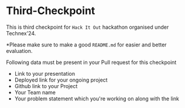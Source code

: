# Third-Checkpoint

This is third checkpoint for `Hack It Out` hackathon organised under Technex'24.

*Please make sure to make a good `README.md` for easier and better evaluation.

Following data must be present in your Pull request for this checkpoint
- Link to your presentation
- Deployed link for your ongoing project
- Github link to your Project
- Your Team name
- Your problem statement which you're working on along with the link
